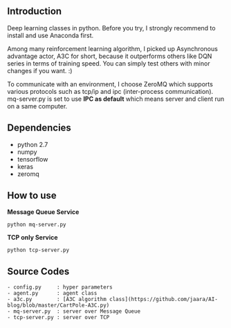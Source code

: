 ## Introduction  

Deep learning classes in python. Before you try, I strongly recommend to install and use Anaconda first.   

Among many reinforcement learning algorithm, I picked up Asynchronous advantage actor, A3C for short, because it outperforms others like DQN series in terms of training speed. You can simply test others with minor changes if you want. :)

To communicate with an environment, I choose ZeroMQ which supports various protocols such as tcp/ip and ipc (inter-process communication). mq-server.py is set to use **IPC as default** which means server and client run on a same computer.      
    
  
## Dependencies  
  
- python 2.7  
- numpy  
- tensorflow  
- keras  
- zeromq  
  
## How to use  
  
**Message Queue Service**  
  
	python mq-server.py  
  
**TCP only Service**  
  
	python tcp-server.py  
  
## Source Codes  
  
	- config.py		: hyper parameters   
	- agent.py		: agent class  
	- a3c.py		: [A3C algorithm class](https://github.com/jaara/AI-blog/blob/master/CartPole-A3C.py) 
	- mq-server.py	: server over Message Queue
	- tcp-server.py	: server over TCP
	